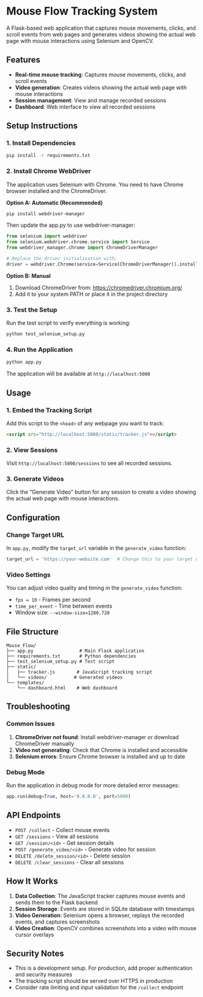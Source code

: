 # Mouse Flow Tracking System

A Flask-based web application that captures mouse movements, clicks, and scroll events from web pages and generates videos showing the actual web page with mouse interactions using Selenium and OpenCV.

## Features

- **Real-time mouse tracking**: Captures mouse movements, clicks, and scroll events
- **Video generation**: Creates videos showing the actual web page with mouse interactions
- **Session management**: View and manage recorded sessions
- **Dashboard**: Web interface to view all recorded sessions

## Setup Instructions

### 1. Install Dependencies

```bash
pip install -r requirements.txt
```

### 2. Install Chrome WebDriver

The application uses Selenium with Chrome. You need to have Chrome browser installed and the ChromeDriver.

**Option A: Automatic (Recommended)**
```bash
pip install webdriver-manager
```

Then update the app.py to use webdriver-manager:
```python
from selenium import webdriver
from selenium.webdriver.chrome.service import Service
from webdriver_manager.chrome import ChromeDriverManager

# Replace the driver initialization with:
driver = webdriver.Chrome(service=Service(ChromeDriverManager().install()), options=chrome_options)
```

**Option B: Manual**
1. Download ChromeDriver from: https://chromedriver.chromium.org/
2. Add it to your system PATH or place it in the project directory

### 3. Test the Setup

Run the test script to verify everything is working:

```bash
python test_selenium_setup.py
```

### 4. Run the Application

```bash
python app.py
```

The application will be available at `http://localhost:5000`

## Usage

### 1. Embed the Tracking Script

Add this script to the `<head>` of any webpage you want to track:

```html
<script src="http://localhost:5000/static/tracker.js"></script>
```

### 2. View Sessions

Visit `http://localhost:5000/sessions` to see all recorded sessions.

### 3. Generate Videos

Click the "Generate Video" button for any session to create a video showing the actual web page with mouse interactions.

## Configuration

### Change Target URL

In `app.py`, modify the `target_url` variable in the `generate_video` function:

```python
target_url = 'https://your-website.com'  # Change this to your target website
```

### Video Settings

You can adjust video quality and timing in the `generate_video` function:

- `fps = 10` - Frames per second
- `time_per_event` - Time between events
- Window size: `--window-size=1280,720`

## File Structure

```
Mouse_Flow/
├── app.py                 # Main Flask application
├── requirements.txt       # Python dependencies
├── test_selenium_setup.py # Test script
├── static/
│   ├── tracker.js        # JavaScript tracking script
│   └── videos/          # Generated videos
└── templates/
    └── dashboard.html    # Web dashboard
```

## Troubleshooting

### Common Issues

1. **ChromeDriver not found**: Install webdriver-manager or download ChromeDriver manually
2. **Video not generating**: Check that Chrome is installed and accessible
3. **Selenium errors**: Ensure Chrome browser is installed and up to date

### Debug Mode

Run the application in debug mode for more detailed error messages:

```python
app.run(debug=True, host='0.0.0.0', port=5000)
```

## API Endpoints

- `POST /collect` - Collect mouse events
- `GET /sessions` - View all sessions
- `GET /session/<id>` - Get session details
- `POST /generate_video/<id>` - Generate video for session
- `DELETE /delete_session/<id>` - Delete session
- `DELETE /clear_sessions` - Clear all sessions

## How It Works

1. **Data Collection**: The JavaScript tracker captures mouse events and sends them to the Flask backend
2. **Session Storage**: Events are stored in SQLite database with timestamps
3. **Video Generation**: Selenium opens a browser, replays the recorded events, and captures screenshots
4. **Video Creation**: OpenCV combines screenshots into a video with mouse cursor overlays

## Security Notes

- This is a development setup. For production, add proper authentication and security measures
- The tracking script should be served over HTTPS in production
- Consider rate limiting and input validation for the `/collect` endpoint

